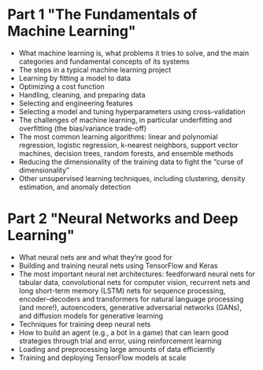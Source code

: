 # Part 1 "The Fundamentals of Machine Learning"
- What machine learning is, what problems it tries to solve, and the main categories and fundamental concepts of its systems
- The steps in a typical machine learning project
- Learning by fitting a model to data
- Optimizing a cost function
- Handling, cleaning, and preparing data
- Selecting and engineering features
- Selecting a model and tuning hyperparameters using cross-validation
- The challenges of machine learning, in particular underfitting and overfitting (the bias/variance trade-off)
- The most common learning algorithms: linear and polynomial regression, logistic regression, k-nearest neighbors, support vector machines, decision trees, random forests, and ensemble methods
- Reducing the dimensionality of the training data to fight the “curse of dimensionality”
- Other unsupervised learning techniques, including clustering, density estimation, and anomaly detection

# Part 2 "Neural Networks and Deep Learning"
- What neural nets are and what they’re good for
- Building and training neural nets using TensorFlow and Keras
- The most important neural net architectures: feedforward neural nets for tabular data, convolutional nets for computer vision, recurrent nets and long short-term memory (LSTM) nets for sequence processing, encoder–decoders and transformers for natural language processing (and more!), autoencoders, generative adversarial networks (GANs), and diffusion models for generative learning
- Techniques for training deep neural nets
- How to build an agent (e.g., a bot in a game) that can learn good strategies through trial and error, using reinforcement learning
- Loading and preprocessing large amounts of data efficiently
- Training and deploying TensorFlow models at scale
